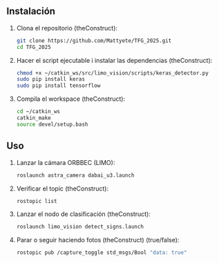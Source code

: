 ## Instalación

1. Clona el repositorio (theConstruct):
   ```bash
   git clone https://github.com/Mattyete/TFG_2025.git
   cd TFG_2025
   
2. Hacer el script ejecutable i instalar las dependencias (theConstruct):
   ```bash
   chmod +x ~/catkin_ws/src/limo_vision/scripts/keras_detector.py
   sudo pip install keras
   sudo pip install tensorflow
   
3. Compila el workspace (theConstruct):
   ```bash
   cd ~/catkin_ws
   catkin_make
   source devel/setup.bash

## Uso

1. Lanzar la cámara ORBBEC (LIMO):
   ```bash
   roslaunch astra_camera dabai_u3.launch

2. Verificar el topic (theConstruct):
   ```bash
   rostopic list
   
3. Lanzar el nodo de clasificación (theConstruct):
   ```bash
   roslaunch limo_vision detect_signs.launch

4. Parar o seguir haciendo fotos (theConstruct) (true/false):
   ```bash
   rostopic pub /capture_toggle std_msgs/Bool "data: true"
